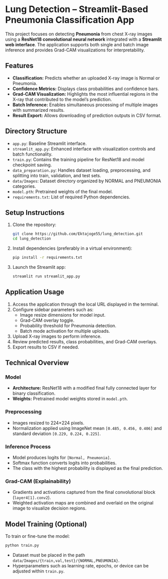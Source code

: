# Lung Detection – Streamlit-Based Pneumonia Classification App

This project focuses on detecting **Pneumonia** from chest X-ray images using a **ResNet18 convolutional neural network** integrated with a **Streamlit web interface**. The application supports both single and batch image inference and provides Grad-CAM visualizations for interpretability.

## Features
- **Classification:** Predicts whether an uploaded X-ray image is Normal or Pneumonia.
- **Confidence Metrics:** Displays class probabilities and confidence bars.
- **Grad-CAM Visualization:** Highlights the most influential regions in the X-ray that contributed to the model’s prediction.
- **Batch Inference:** Enables simultaneous processing of multiple images with summarized results.
- **Result Export:** Allows downloading of prediction outputs in CSV format.

## Directory Structure
- `app.py`: Baseline Streamlit interface.
- `streamlit_app.py`: Enhanced interface with visualization controls and batch functionality.
- `train.py`: Contains the training pipeline for ResNet18 and model checkpoint saving.
- `data_preparation.py`: Handles dataset loading, preprocessing, and splitting into train, validation, and test sets.
- `data/Images`: Dataset directory organized by NORMAL and PNEUMONIA categories.
- `model.pth`: Pretrained weights of the final model.
- `requirements.txt`: List of required Python dependencies.

## Setup Instructions
1. Clone the repository:
   ```bash
   git clone https://github.com/Ektajoge55/lung_detection.git
   cd lung_detection
   ```
2. Install dependencies (preferably in a virtual environment):
   ```bash
   pip install -r requirements.txt
   ```
3. Launch the Streamlit app:
   ```bash
   streamlit run streamlit_app.py
   ```

## Application Usage
1. Access the application through the local URL displayed in the terminal.
2. Configure sidebar parameters such as:
   - Image resize dimensions for model input.
   - Grad-CAM overlay toggle.
   - Probability threshold for Pneumonia detection.
   - Batch mode activation for multiple uploads.
3. Upload X-ray images to perform inference.
4. Review predicted results, class probabilities, and Grad-CAM overlays.
5. Export results to CSV if needed.

## Technical Overview
### Model
- **Architecture:** ResNet18 with a modified final fully connected layer for binary classification.
- **Weights:** Pretrained model weights stored in `model.pth`.

### Preprocessing
- Images resized to 224×224 pixels.
- Normalization applied using ImageNet mean `[0.485, 0.456, 0.406]` and standard deviation `[0.229, 0.224, 0.225]`.

### Inference Process
- Model produces logits for `[Normal, Pneumonia]`.
- Softmax function converts logits into probabilities.
- The class with the highest probability is displayed as the final prediction.

### Grad-CAM (Explainability)
- Gradients and activations captured from the final convolutional block (`layer4[1].conv2`).
- Weighted activation maps are combined and overlaid on the original image to visualize decision regions.

## Model Training (Optional)
To train or fine-tune the model:
```bash
python train.py
```
- Dataset must be placed in the path `data/Images/{train,val,test}/{NORMAL,PNEUMONIA}`.
- Hyperparameters such as learning rate, epochs, or device can be adjusted within `train.py`.

